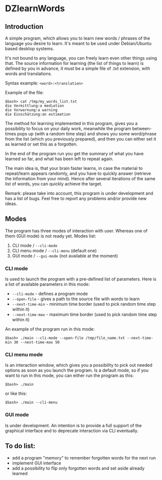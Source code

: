# DZlearnWords

## Introduction

A simple program, which allows you to learn new words / phrases of the language you desire to learn.
It's meant to be used under Debian/Ubuntu based desktop systems.

It's not bound to any language, you can freely learn even other things using that.
The source information for learning (the list of things to learn) is defined by you in advance,
it must be a simple file of .txt extension, with words and translations.

Syntax example: `<word>:<translation>`

Example of the file:
```
$bash> cat /tmp/my_words_list.txt
die Vermittlung:a mediation
die Vorwarnung:a warning
die Einschätzung:an estimation
```

The method for learning implemented in this program,
gives you a possibility to focus on your daily work,
meanwhile the program between-times pops up (with a random time step)
and shows you some word/phrase from the list (which you previously prepared),
and then you can either set it as learned or set this as a forgotten.

In the end of the program run you get the summary of what you have learned so far,
and what has been left to repeat again.

The main idea is, that your brain faster learns, in case the material to repeat/learn appears
randomly, and you have to quickly answer (retrieve the information from your mind).
Hence after several iterations of the same list of words, you can quickly achieve the target.

Remark: please take into account, this program is under development and has a list of bugs.
Feel free to report any problems and/or provide new ideas.

## Modes

The program has three modes of interaction with user. Whereas one of them (GUI mode) is not ready yet.
Modes list:
1. CLI mode / `--cli-mode`
2. CLI menu mode / `--cli-menu` (default one)
3. GUI mode / `--gui-mode` (not available at the moment)

### CLI mode

Is used to launch the program with a pre-defined list of parameters.
Here is a list of available parameters in this mode:
* `--cli-mode` - defines a program mode
* `--open-file` - gives a path to the source file with words to learn
* `--next-time-min` - minimum time border (used to pick random time step within it)
* `--next-time-max` - maximum time border (used to pick random time step within it)

An example of the program run in this mode:

`$bash> ./main --cli-mode --open-file /tmp/file_name.txt --next-time-min 30 --next-time-max 50`

### CLI menu mode

Is an interaction window, which gives you a possibility to pick out needed options as soon
as you launch the program. Is a default mode, so if you want to run in this mode, you can either
run the program as this:

`$bash> ./main`

or like this:

`$bash> ./main --cli-menu`

### GUI mode

Is under development. An intention is to provide a full support of the graphical interface
and to deprecate interaction via CLI eventually.

## To do list:

* add a program "memory" to remember forgotten words for the next run
* implement GUI interface
* add a possibility to flip only forgotten words and set aside already learned
